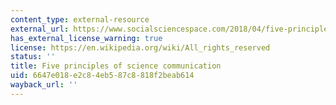 ```yaml
---
content_type: external-resource
external_url: https://www.socialsciencespace.com/2018/04/five-principles-of-science-communication/
has_external_license_warning: true
license: https://en.wikipedia.org/wiki/All_rights_reserved
status: ''
title: Five principles of science communication
uid: 6647e018-e2c8-4eb5-87c8-818f2beab614
wayback_url: ''
---
```

